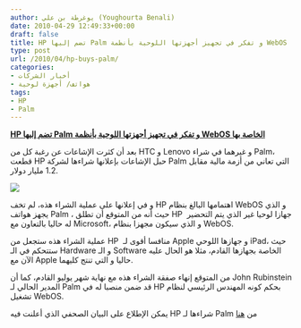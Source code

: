 ```yaml
---
author: يوغرطة بن علي (Youghourta Benali)
date: 2010-04-29 12:49:33+00:00
draft: false
title: HP تضم إليها Palm و تفكر في تجهيز أجهزتها اللوحية بأنظمة WebOS الخاصة بها
type: post
url: /2010/04/hp-buys-palm/
categories:
- أخبار الشركات
- هواتف/ أجهزة لوحية
tags:
- HP
- Palm
---
```


[**HP تضم إليها Palm و تفكر في تجهيز أجهزتها اللوحية بأنظمة WebOS الخاصة بها**](https://www.it-scoop.com/2010/04/hp-buys-palm/)


بعد أن كثرت الإشاعات عن رغبة كل من HTC و Lenovo و غيرهما في شراء Palm، قطعت HP حبل الإشاعات بإعلانها شراءها لشركة Palm التي تعاني من أزمة مالية مقابل 1.2 مليار دولار.

[![](https://www.it-scoop.com/wp-content/uploads/2010/04/HP-Palm.png)
](https://www.it-scoop.com/2010/04/hp-buys-palm/)

و في إعلانها على عملية الشراء هذه، لم تخف HP اهتمامها البالغ بنظام WebOS و الذي يجهز هواتف Palm ، حيث أنه من المتوقع أن تطلق HP  جهازا لوحيا غير الذي يتم التحضير له حاليا بالتعاون مع Microsoft، و الذي سيكون مجهزا بنظام WebOS.

عملية الشراء هذه ستجعل من HP  منافسا أقوى لـ Apple و جهازها اللوحي iPad، حيث ستتحكم في الـ Hardware و الـ Software الخاصة بجهازها القادم، مثلا هو الحال عليه الآن مع Apple حاليا و التي تنتج كليهما.

من المتوقع إنهاء صفقة الشراء هذه مع نهاية شهر يوليو القادم، كما أن John Rubinstein المدير الحالي لـ Palm قد ضمن منصبا له في HP بحكم كونه المهندس الرئيسي لنظام تشغيل WebOS.

يمكن الإطلاع على البيان الصحفي الذي أعلنت فيه HP شراءها لـ Palm من [هنا](http://www.hp.com/hpinfo/newsroom/press/2010/100428xa.html)
